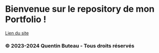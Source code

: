 # Bienvenue sur le repository de mon Portfolio !

[Lien du site](http://qbuteau.fr/portfolio)

### © 2023-2024 Quentin Buteau - Tous droits réservés
